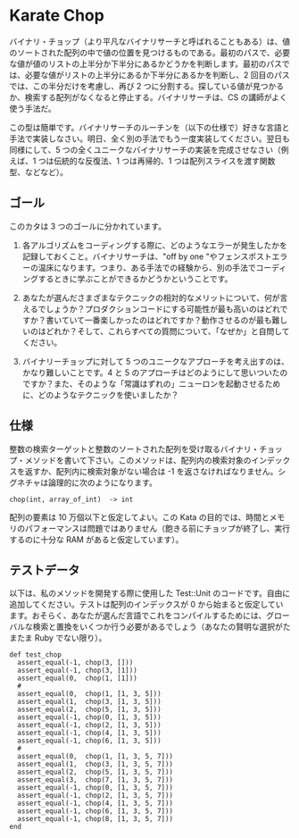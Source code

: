 # Karate Chop

バイナリ・チョップ（より平凡なバイナリサーチと呼ばれることもある）は、値のソートされた配列の中で値の位置を見つけるものである。最初のパスで、必要な値が値のリストの上半分か下半分にあるかどうかを判断します。最初のパスでは、必要な値がリストの上半分にあるか下半分にあるかを判断し、2 回目のパスでは、この半分だけを考慮し、再び 2 つに分割する。探している値が見つかるか、検索する配列がなくなると停止する。バイナリサーチは、CS の講師がよく使う手法だ。

この型は簡単です。バイナリサーチのルーチンを（以下の仕様で）好きな言語と手法で実装しなさい。明日、全く別の手法でもう一度実装してください。翌日も同様にして、5 つの全くユニークなバイナリサーチの実装を完成させなさい（例えば、1 つは伝統的な反復法、1 つは再帰的、1 つは配列スライスを渡す関数型、などなど）。

## ゴール

このカタは 3 つのゴールに分かれています。

1. 各アルゴリズムをコーディングする際に、どのようなエラーが発生したかを記録しておくこと。バイナリサーチは、"off by one "やフェンスポストエラーの温床になります。つまり、ある手法での経験から、別の手法でコーディングするときに学ぶことができるかどうかということです。

2. あなたが選んださまざまなテクニックの相対的なメリットについて、何が言えるでしょうか？プロダクションコードにする可能性が最も高いのはどれですか？書いていて一番楽しかったのはどれですか？動作させるのが最も難しいのはどれか？そして、これらすべての質問について、「なぜか」と自問してください。

3. バイナリーチョップに対して 5 つのユニークなアプローチを考え出すのは、かなり難しいことです。4 と 5 のアプローチはどのようにして思いついたのですか？また、そのような「常識はずれの」ニューロンを起動させるために、どのようなテクニックを使いましたか？

## 仕様

整数の検索ターゲットと整数のソートされた配列を受け取るバイナリ・チョップ・メソッドを書いて下さい。このメソッドは、配列内の検索対象のインデックスを返すか、配列内に検索対象がない場合は -1 を返さなければなりません。シグネチャは論理的に次のようになります。

```
chop(int, array_of_int)  -> int
```

配列の要素は 10 万個以下と仮定してよい。この Kata の目的では、時間とメモリのパフォーマンスは問題ではありません（飽きる前にチョップが終了し、実行するのに十分な RAM があると仮定しています）。

## テストデータ

以下は、私のメソッドを開発する際に使用した Test::Unit のコードです。自由に追加してください。テストは配列のインデックスが 0 から始まると仮定しています。おそらく、あなたが選んだ言語でこれをコンパイルするためには、グローバルな検索と置換をいくつか行う必要があるでしょう（あなたの賢明な選択がたまたま Ruby でない限り）。

```
def test_chop
  assert_equal(-1, chop(3, []))
  assert_equal(-1, chop(3, [1]))
  assert_equal(0,  chop(1, [1]))
  #
  assert_equal(0,  chop(1, [1, 3, 5]))
  assert_equal(1,  chop(3, [1, 3, 5]))
  assert_equal(2,  chop(5, [1, 3, 5]))
  assert_equal(-1, chop(0, [1, 3, 5]))
  assert_equal(-1, chop(2, [1, 3, 5]))
  assert_equal(-1, chop(4, [1, 3, 5]))
  assert_equal(-1, chop(6, [1, 3, 5]))
  #
  assert_equal(0,  chop(1, [1, 3, 5, 7]))
  assert_equal(1,  chop(3, [1, 3, 5, 7]))
  assert_equal(2,  chop(5, [1, 3, 5, 7]))
  assert_equal(3,  chop(7, [1, 3, 5, 7]))
  assert_equal(-1, chop(0, [1, 3, 5, 7]))
  assert_equal(-1, chop(2, [1, 3, 5, 7]))
  assert_equal(-1, chop(4, [1, 3, 5, 7]))
  assert_equal(-1, chop(6, [1, 3, 5, 7]))
  assert_equal(-1, chop(8, [1, 3, 5, 7]))
end
```
